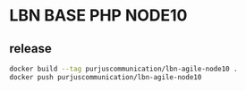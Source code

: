 # LBN BASE PHP NODE10

## release
```sh
docker build --tag purjuscommunication/lbn-agile-node10 .
docker push purjuscommunication/lbn-agile-node10
```
